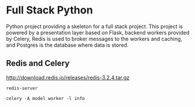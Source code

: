 # Full Stack Python

Python project providing a skeleton for a full stack project. This project is powered by a
presentation layer based on Flask, backend workers provided by Celery, Redis is used to broker
messages to the workers and caching, and Postgres is the database where data is stored.

## Redis and Celery

http://download.redis.io/releases/redis-3.2.4.tar.gz

```
redis-server
```

```
celery -A model worker -l info
```
